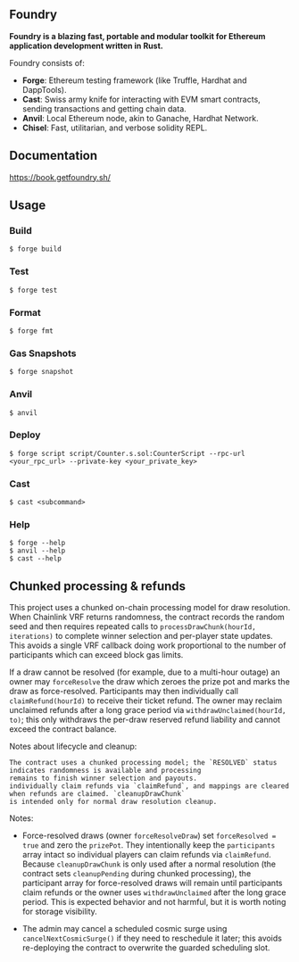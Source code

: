 ## Foundry

**Foundry is a blazing fast, portable and modular toolkit for Ethereum application development written in Rust.**

Foundry consists of:

-   **Forge**: Ethereum testing framework (like Truffle, Hardhat and DappTools).
-   **Cast**: Swiss army knife for interacting with EVM smart contracts, sending transactions and getting chain data.
-   **Anvil**: Local Ethereum node, akin to Ganache, Hardhat Network.
-   **Chisel**: Fast, utilitarian, and verbose solidity REPL.

## Documentation

https://book.getfoundry.sh/

## Usage

### Build

```shell
$ forge build
```

### Test

```shell
$ forge test
```

### Format

```shell
$ forge fmt
```

### Gas Snapshots

```shell
$ forge snapshot
```

### Anvil

```shell
$ anvil
```

### Deploy

```shell
$ forge script script/Counter.s.sol:CounterScript --rpc-url <your_rpc_url> --private-key <your_private_key>
```

### Cast

```shell
$ cast <subcommand>
```

### Help

```shell
$ forge --help
$ anvil --help
$ cast --help
```

## Chunked processing & refunds

This project uses a chunked on-chain processing model for draw resolution. When Chainlink VRF returns randomness,
the contract records the random seed and then requires repeated calls to `processDrawChunk(hourId, iterations)` to
complete winner selection and per-player state updates. This avoids a single VRF callback doing work proportional to
the number of participants which can exceed block gas limits.

If a draw cannot be resolved (for example, due to a multi-hour outage) an owner may `forceResolve` the draw which
zeroes the prize pot and marks the draw as force-resolved. Participants may then individually call `claimRefund(hourId)`
to receive their ticket refund. The owner may reclaim unclaimed refunds after a long grace period via
`withdrawUnclaimed(hourId, to)`; this only withdraws the per-draw reserved refund liability and cannot exceed the
contract balance.

Notes about lifecycle and cleanup:

	The contract uses a chunked processing model; the `RESOLVED` status indicates randomness is available and processing
	remains to finish winner selection and payouts.
	individually claim refunds via `claimRefund`, and mappings are cleared when refunds are claimed. `cleanupDrawChunk`
	is intended only for normal draw resolution cleanup.

Notes:
- Force-resolved draws (owner `forceResolveDraw`) set `forceResolved = true` and zero the
	`prizePot`. They intentionally keep the `participants` array intact so individual players
	can claim refunds via `claimRefund`. Because `cleanupDrawChunk` is only used after a
	normal resolution (the contract sets `cleanupPending` during chunked processing), the
	participant array for force-resolved draws will remain until participants claim refunds
	or the owner uses `withdrawUnclaimed` after the long grace period. This is expected
	behavior and not harmful, but it is worth noting for storage visibility.

- The admin may cancel a scheduled cosmic surge using `cancelNextCosmicSurge()` if they
	need to reschedule it later; this avoids re-deploying the contract to overwrite the
	guarded scheduling slot.
